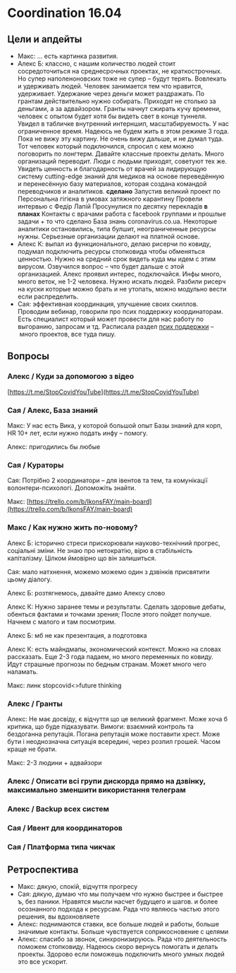 # Coordination 16.04

## Цели и апдейты

* Макс: ... есть картинка развития. 
* Алекс Б: классно, с нашим количество людей стоит сосредоточиться на среднесрочных проектах, не краткострочных. Но супер наполеноновских тоже не супер – будут терять. Вовлекать и удерживать людей. Человек занимается тем что нравится, удерживает. Удержание через деньги может раздражать. По грантам действительно нужно собирать. Приходят не столько за деньгами, а за адвайзором. Гранты начнут сжирать кучу времени, человек с опытом будет хотя бы видеть свет в конце туннеля. Увидел в табличке внутренний интерншип, масштабируемость. У нас ограниченное время. Надеюсь не будем жить в этом режиме 3 года. Пока не вижу эту картину. Не очень вижу дальше, и не думал туда. Тот человек который подключился, спросил с кем можно поговорить по лонгтерм. Давайте классные проекты делать. Много организаций переводит. Люди с людьми приходят, советуют тех же. Увидеть ценность и благодарность от врачей за лидирующую систему cutting-edge знаний для медиков на основе переведённую и перенесённую базу материалов, которая создана командой переводчиков и аналитиков. **сделано** Запустив великий проект по Персональна гігієна в умовах затяжного карантину Провели интервью с Федір Лапій Просунулися по десятку перекладів **в планах** Контакты с врачами работа с facebook группами и прошлые задачи + то что сделано База знань coronavirus.co.ua. Некоторые аналитики остановились, типа булшит, неограниченные ресурсы нужны. Серьезные организации делают на платной основе.
* Алекс К: выпал из функционального, делаю рисерчи по ковиду, подумал подключить ресурсы стопковида чтобы обменяться ценностью. Нужно на средний срок видеть куда мы идем с этим вирусом. Озвучился вопрос – что будет дальше с этой организацией. Алекс проявил интерес, подключайся. Инфы много, много веток, не 1-2 человека. Нужно искать людей. Разбили рисерч на куски которые можно брать и не утопать, можно модульно вести если распределить.
* Сая: эффективная координация, улучшение своих скиллов. Проводим вебинар, говорили про псих поддержку координаторам. Есть специалист который может провести для нас работу по выгоранию, запросам и тд. Расписала раздел [псих поддержки](../../za-specializaciyeyu/psychological-support/) – много проектов, все туда пишу.

## Вопросы

### Алекс / Куди за допомогою з відео

[https://t.me/StopCovidYouTube](https://t.me/StopCovidYouTube)

### Сая / Алекс, База знаний

Макс: У нас есть Вика, у которой большой опыт Базы знаний для корп, HR 10+ лет, если нужно подать инфу – помогу. 

Алекс: пригодились бы любые

### Сая / Кураторы

Сая: Потрібно 2 координатори – для івентов та тем, та комунікації волонтери-психологі. Допоможіть знайти. 

Макс: [https://trello.com/b/IkonsFAY/main-board](https://trello.com/b/IkonsFAY/main-board)

### Макс / Как нужно жить по-новому?

Алекс Б: історично стреси прискорювали науково-технічний прогрес, соціальні зміни. Не знаю про нетократію, вірю в стабільність капіталізму. Цілком ймовірно що він залишиться.

Сая: мало натхнення, можемо можемо один з дзвінків присвятити цьому діалогу. 

Алекс Б: розтягнемось, давайте дамо Алексу слово

Алекс К: Нужно заранее темы и результаты. Сделать здоровые дебаты, обенться фактами и точками зрения; После этого пойдет получше. Начнем с малого и там посмотрим.

Алекс Б: мб не как презентация, а подготовка

Алекс К: есть майндмапы, экономический контекст. Можно на словах рассказать. Еще 2-3 года падаем, но много переменных по ковиду. Идут страшные прогнозы по бедным странам. Может много чего наламать.

Макс: линк stopcovid&lt;&gt;future thinking

### Алекс / Гранты

Алекс: Не має досвіду, є відчуття що це великий фрагмент. Може хоча б критика, що буде підказувати. Вимоги: взаємний контроль та бездоганна репутація. Погана репутація може поставити хрест. Може бути і неоднозначна ситуація всередині, через розпил грошей. Часом краще не брати.

Макс: 2-3 людини + адвайзори

### Алекс / Описати всі групи дискорда прямо на дзвінку, максимально зменшити використання телеграм 



### Алекс / Backup всех систем

### Сая / Ивент для координаторов

### Сая / Платформа типа чикчак 

## Ретроспектива

* Макс: дякую, спокій, відчуття прогресу
* Сая: дякую, думаю что мы получаем что нужно быстрее и быстрее ъ, без паники. Нравятся мысли насчет будущего и шагов. и более осознанного подхода к ресурсам. Рада что являюсь частью этого решения, вы вдохновляете
* Алекс: поднимаются ставки, все больше людей и работы, больше значимые контакты. Больше чувствуется соприкосновение с целями
* Алекс: спасибо за звонок, синхронизируюсь. Рада что деятельность поможем стопковиду. Надеюсь скоро вернусь помогать и делать проекты. Здорово если поможешь подключить много умных людей это все ускорит.



